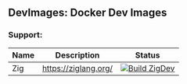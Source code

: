## DevImages: Docker Dev Images

### Support:

|Name|Description|Status|
|---|---|---|
|Zig|https://ziglang.org/|[![Build ZigDev](https://github.com/kenf1/DevImages/actions/workflows/BuildZigDev.yml/badge.svg?branch=main)](https://github.com/kenf1/DevImages/actions/workflows/BuildZigDev.yml)|